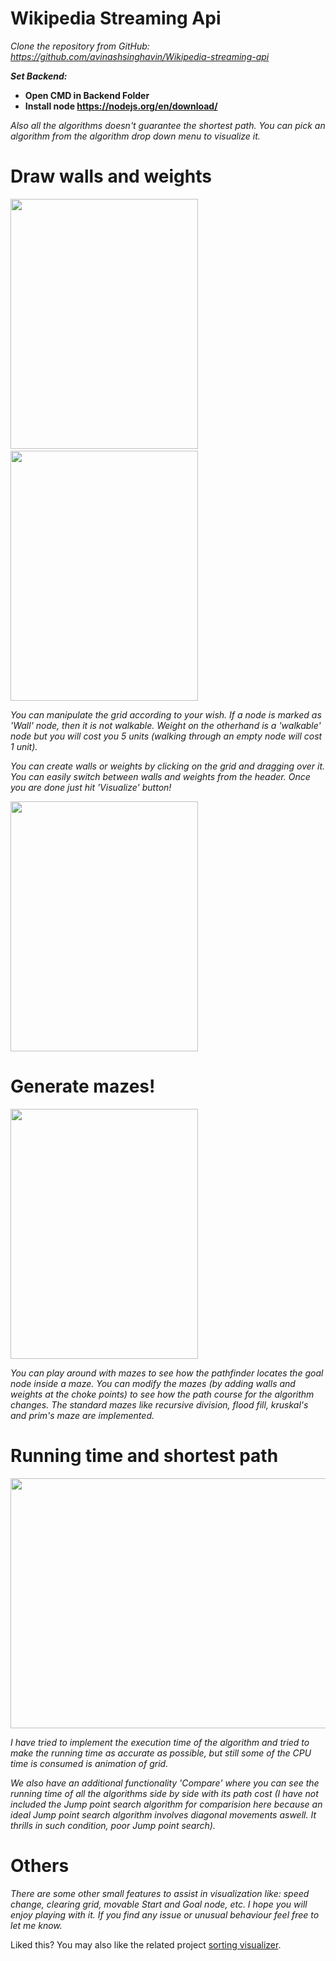 # Wikipedia Streaming Api

<i>Clone the repository from GitHub: https://github.com/avinashsinghavin/Wikipedia-streaming-api</i>

<b><i>Set Backend: </i></b>
* <b>Open CMD in Backend Folder</b>
* <b>Install node https://nodejs.org/en/download/</b>

<i>Also all the algorithms doesn't guarantee the shortest path. You can pick an algorithm from the algorithm drop down menu to visualize it.</i>

# Draw walls and weights

<img src="Resources/drawWall.gif" height=400 width=300>&nbsp; &nbsp;<img src="Resources/drawWeight.gif" height=400 width=300>

<i>You can manipulate the grid according to your wish. If a node is marked as 'Wall' node, then it is not walkable. Weight on the otherhand is a 'walkable' node but you will cost you 5 units (walking through an empty node will cost 1 unit).

You can create walls or weights by clicking on the grid and dragging over it. You can easily switch between walls and weights from the header. Once you are done just hit 'Visualize' button!</i>

<img src="Resources/visualizeBFS.gif" height=400 width=300>

# Generate mazes!

<img src="Resources/selectMaze.gif" height=400 width=300>

<i>You can play around with mazes to see how the pathfinder locates the goal node inside a maze. You can modify the mazes (by adding walls and weights at the choke points) to see how the path course for the algorithm changes. The standard mazes like recursive division, flood fill, kruskal's and prim's maze are implemented.</i>

# Running time and shortest path

<img src="Resources/compareAlgo.gif" height=400 width=600>

<i>I have tried to implement the execution time of the algorithm and tried to make the running time as accurate as possible, but still some of the CPU time is consumed is animation of grid.

We also have an additional functionality 'Compare' where you can see the running time of all the algorithms side by side with its path cost (I have not included the Jump point search algorithm for comparision here because an ideal Jump point search algorithm involves diagonal movements aswell. It thrills in such condition, poor Jump point search).</i>

# Others
<i>There are some other small features to assist in visualization like: speed change, clearing grid, movable Start and Goal node, etc. I hope you will enjoy playing with it. If you find any issue or unusual behaviour feel free to let me know.</i>

Liked this? You may also like the related project <a href="https://abhishek1152.github.io/sorting-visualizer/">sorting visualizer</a>.
